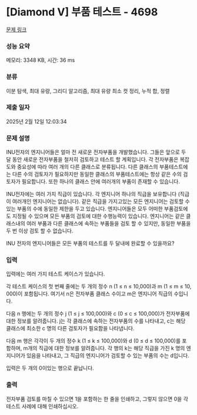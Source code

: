 # [Diamond V] 부품 테스트 - 4698 

[문제 링크](https://www.acmicpc.net/problem/4698) 

### 성능 요약

메모리: 3348 KB, 시간: 36 ms

### 분류

이분 탐색, 최대 유량, 그리디 알고리즘, 최대 유량 최소 컷 정리, 누적 합, 정렬

### 제출 일자

2025년 2월 12일 12:03:34

### 문제 설명

<p dir="ltr">INU전자의 엔지니어들은 얼마 전 새로운 전자부품을 개발했습니다. 그들은 앞으로 두 달 동안 새로운 전자부품을 철저히 검토하고 테스트 할 계획입니다. 각 전자부품은 복잡도와 중요성에 따라 여러 개의 다른 클래스로 분류됩니다. 다른 클래스의 부품테스트에는 다른 수의 검토자가 필요하지만 동일한 클래스의 부품테스트에는 항상 같은 수의 검토자가 필요합니다. 또한 하나의 클래스 안에 여러개의 부품이 존재할 수 있습니다.</p>

<p>INU전자에는 여러 가지 직급이 있습니다. 각 엔지니어 하나의 직급을 보유합니다 (직급이 여러개인 엔지니어는 없습니다). 같은 직급을 가지고있는 모든 엔지니어는 검토할 수 있는 부품의 수에 동일한 제한을 두고 있습니다. 엔지니어들은 모두 어떠한 부품검토에도 지정될 수 있으며 모든 부품의 검토에 대한 수행능력이 있습니다. 엔지니어는 같은 클래스내의 여러 부품과 다른 클래스에 속하는 부품들을 검토 할 수 있지만, 동일한 부품을 두 번 이상 검토 할 수 없습니다.</p>

<p>INU 전자의 엔지니어들은 모든 부품의 테스트를 두 달내에 완료할 수 있을까요?</p>

### 입력 

 <p dir="ltr">입력에는 여러 가지 테스트 케이스가 있습니다.</p>

<p dir="ltr">각 테스트 케이스의 첫 번째 줄에는 두 개의 정수 n (1 ≤ n ≤ 10,000)과 m (1 ≤ m ≤ 10, 000)이 포함됩니다. 여기서 n은 전자부품 클래스 수이고 m은 엔지니어 직급의 수입니다.</p>

<p dir="ltr">다음 n 행에는 두 개의 정수 j (1 ≤ j ≤ 100,000)와 c (0 ≤ c ≤ 100,000)가 전자부품에 대한 정보를 알려줍니다. j는 각 클래스에 속하는 전자부품의 수를 나타내고, c는 해당 클래스에 최소한 c 명의 다른 검토자가 필요함을 나타냅니다.</p>

<p dir="ltr">다음 m 행은 각각이 두 개의 정수 k (1 ≤ k ≤ 100,000)와 d (0 ≤ d ≤ 100,000)를 포함하며, m개의 직급에 대한 정보를 알려줍니다. 각 행의 k는 해당 직급을 가진 k 명의 엔지니어가 있음을 나타내고, 그 직급의 엔지니어가 검토할 수 있는 부품의 수는 d입니다.</p>

<p>입력은 두 개의 0이있는 행으로 끝납니다.</p>

### 출력 

 <p dir="ltr">전자부품 검토를 마칠 수 있으면 1을 포함하는 한 줄을 인쇄하고, 그렇지 않으면 0을 각 테스트 사례에 대해 인쇄하십시오.</p>


